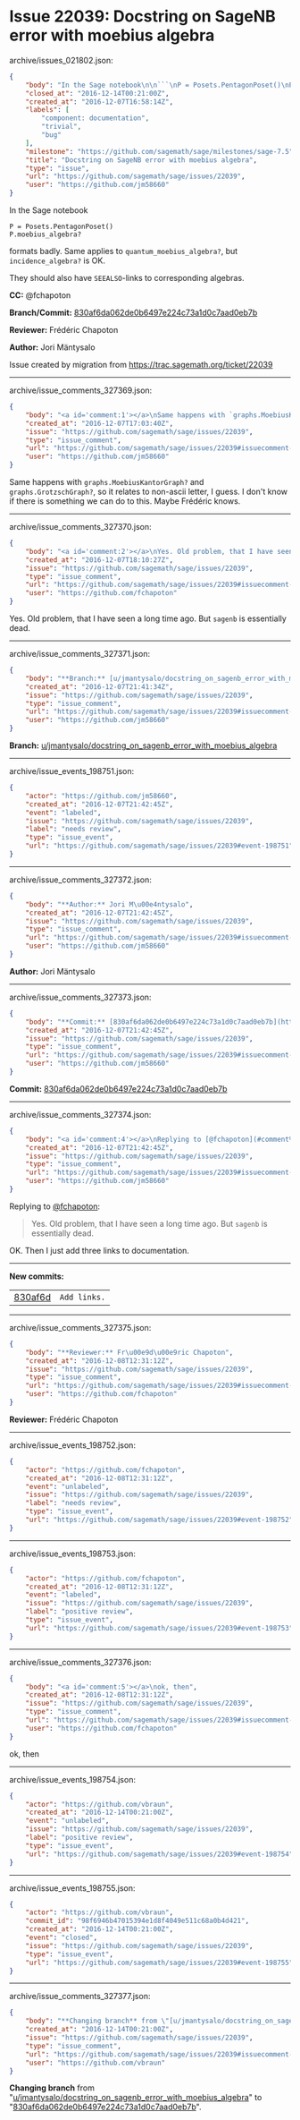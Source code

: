 # Issue 22039: Docstring on SageNB error with moebius algebra

archive/issues_021802.json:
```json
{
    "body": "In the Sage notebook\n\n```\nP = Posets.PentagonPoset()\nP.moebius_algebra?\n```\n\nformats badly. Same applies to `quantum_moebius_algebra?`, but `incidence_algebra?` is OK.\n\nThey should also have `SEEALSO`-links to corresponding algebras.\n\n\n**CC:**  @fchapoton\n\n**Branch/Commit:** [830af6da062de0b6497e224c73a1d0c7aad0eb7b](https://github.com/sagemath/sagetrac-mirror/commit/830af6da062de0b6497e224c73a1d0c7aad0eb7b)\n\n**Reviewer:** Fr\u00e9d\u00e9ric Chapoton\n\n**Author:** Jori M\u00e4ntysalo\n\nIssue created by migration from https://trac.sagemath.org/ticket/22039\n\n",
    "closed_at": "2016-12-14T00:21:00Z",
    "created_at": "2016-12-07T16:58:14Z",
    "labels": [
        "component: documentation",
        "trivial",
        "bug"
    ],
    "milestone": "https://github.com/sagemath/sage/milestones/sage-7.5",
    "title": "Docstring on SageNB error with moebius algebra",
    "type": "issue",
    "url": "https://github.com/sagemath/sage/issues/22039",
    "user": "https://github.com/jm58660"
}
```
In the Sage notebook

```
P = Posets.PentagonPoset()
P.moebius_algebra?
```

formats badly. Same applies to `quantum_moebius_algebra?`, but `incidence_algebra?` is OK.

They should also have `SEEALSO`-links to corresponding algebras.


**CC:**  @fchapoton

**Branch/Commit:** [830af6da062de0b6497e224c73a1d0c7aad0eb7b](https://github.com/sagemath/sagetrac-mirror/commit/830af6da062de0b6497e224c73a1d0c7aad0eb7b)

**Reviewer:** Frédéric Chapoton

**Author:** Jori Mäntysalo

Issue created by migration from https://trac.sagemath.org/ticket/22039





---

archive/issue_comments_327369.json:
```json
{
    "body": "<a id='comment:1'></a>\nSame happens with `graphs.MoebiusKantorGraph?` and `graphs.GrotzschGraph?`, so it relates to non-ascii letter, I guess. I don't know if there is something we can do to this. Maybe Fr\u00e9d\u00e9ric knows.",
    "created_at": "2016-12-07T17:03:40Z",
    "issue": "https://github.com/sagemath/sage/issues/22039",
    "type": "issue_comment",
    "url": "https://github.com/sagemath/sage/issues/22039#issuecomment-327369",
    "user": "https://github.com/jm58660"
}
```

<a id='comment:1'></a>
Same happens with `graphs.MoebiusKantorGraph?` and `graphs.GrotzschGraph?`, so it relates to non-ascii letter, I guess. I don't know if there is something we can do to this. Maybe Frédéric knows.



---

archive/issue_comments_327370.json:
```json
{
    "body": "<a id='comment:2'></a>\nYes. Old problem, that I have seen a long time ago. But `sagenb` is essentially dead.",
    "created_at": "2016-12-07T18:10:27Z",
    "issue": "https://github.com/sagemath/sage/issues/22039",
    "type": "issue_comment",
    "url": "https://github.com/sagemath/sage/issues/22039#issuecomment-327370",
    "user": "https://github.com/fchapoton"
}
```

<a id='comment:2'></a>
Yes. Old problem, that I have seen a long time ago. But `sagenb` is essentially dead.



---

archive/issue_comments_327371.json:
```json
{
    "body": "**Branch:** [u/jmantysalo/docstring_on_sagenb_error_with_moebius_algebra](https://github.com/sagemath/sagetrac-mirror/tree/u/jmantysalo/docstring_on_sagenb_error_with_moebius_algebra)",
    "created_at": "2016-12-07T21:41:34Z",
    "issue": "https://github.com/sagemath/sage/issues/22039",
    "type": "issue_comment",
    "url": "https://github.com/sagemath/sage/issues/22039#issuecomment-327371",
    "user": "https://github.com/jm58660"
}
```

**Branch:** [u/jmantysalo/docstring_on_sagenb_error_with_moebius_algebra](https://github.com/sagemath/sagetrac-mirror/tree/u/jmantysalo/docstring_on_sagenb_error_with_moebius_algebra)



---

archive/issue_events_198751.json:
```json
{
    "actor": "https://github.com/jm58660",
    "created_at": "2016-12-07T21:42:45Z",
    "event": "labeled",
    "issue": "https://github.com/sagemath/sage/issues/22039",
    "label": "needs review",
    "type": "issue_event",
    "url": "https://github.com/sagemath/sage/issues/22039#event-198751"
}
```



---

archive/issue_comments_327372.json:
```json
{
    "body": "**Author:** Jori M\u00e4ntysalo",
    "created_at": "2016-12-07T21:42:45Z",
    "issue": "https://github.com/sagemath/sage/issues/22039",
    "type": "issue_comment",
    "url": "https://github.com/sagemath/sage/issues/22039#issuecomment-327372",
    "user": "https://github.com/jm58660"
}
```

**Author:** Jori Mäntysalo



---

archive/issue_comments_327373.json:
```json
{
    "body": "**Commit:** [830af6da062de0b6497e224c73a1d0c7aad0eb7b](https://github.com/sagemath/sagetrac-mirror/commit/830af6da062de0b6497e224c73a1d0c7aad0eb7b)",
    "created_at": "2016-12-07T21:42:45Z",
    "issue": "https://github.com/sagemath/sage/issues/22039",
    "type": "issue_comment",
    "url": "https://github.com/sagemath/sage/issues/22039#issuecomment-327373",
    "user": "https://github.com/jm58660"
}
```

**Commit:** [830af6da062de0b6497e224c73a1d0c7aad0eb7b](https://github.com/sagemath/sagetrac-mirror/commit/830af6da062de0b6497e224c73a1d0c7aad0eb7b)



---

archive/issue_comments_327374.json:
```json
{
    "body": "<a id='comment:4'></a>\nReplying to [@fchapoton](#comment%3A2):\n> Yes. Old problem, that I have seen a long time ago. But `sagenb` is essentially dead.\n\nOK. Then I just add three links to documentation.\n  \n---\n**New commits:**\n<table><tr><td><a href=\"https://github.com/sagemath/sagetrac-mirror/commit/830af6da062de0b6497e224c73a1d0c7aad0eb7b\">830af6d</a></td><td><code>Add links.</code></td></tr></table>\n",
    "created_at": "2016-12-07T21:42:45Z",
    "issue": "https://github.com/sagemath/sage/issues/22039",
    "type": "issue_comment",
    "url": "https://github.com/sagemath/sage/issues/22039#issuecomment-327374",
    "user": "https://github.com/jm58660"
}
```

<a id='comment:4'></a>
Replying to [@fchapoton](#comment%3A2):
> Yes. Old problem, that I have seen a long time ago. But `sagenb` is essentially dead.

OK. Then I just add three links to documentation.
  
---
**New commits:**
<table><tr><td><a href="https://github.com/sagemath/sagetrac-mirror/commit/830af6da062de0b6497e224c73a1d0c7aad0eb7b">830af6d</a></td><td><code>Add links.</code></td></tr></table>




---

archive/issue_comments_327375.json:
```json
{
    "body": "**Reviewer:** Fr\u00e9d\u00e9ric Chapoton",
    "created_at": "2016-12-08T12:31:12Z",
    "issue": "https://github.com/sagemath/sage/issues/22039",
    "type": "issue_comment",
    "url": "https://github.com/sagemath/sage/issues/22039#issuecomment-327375",
    "user": "https://github.com/fchapoton"
}
```

**Reviewer:** Frédéric Chapoton



---

archive/issue_events_198752.json:
```json
{
    "actor": "https://github.com/fchapoton",
    "created_at": "2016-12-08T12:31:12Z",
    "event": "unlabeled",
    "issue": "https://github.com/sagemath/sage/issues/22039",
    "label": "needs review",
    "type": "issue_event",
    "url": "https://github.com/sagemath/sage/issues/22039#event-198752"
}
```



---

archive/issue_events_198753.json:
```json
{
    "actor": "https://github.com/fchapoton",
    "created_at": "2016-12-08T12:31:12Z",
    "event": "labeled",
    "issue": "https://github.com/sagemath/sage/issues/22039",
    "label": "positive review",
    "type": "issue_event",
    "url": "https://github.com/sagemath/sage/issues/22039#event-198753"
}
```



---

archive/issue_comments_327376.json:
```json
{
    "body": "<a id='comment:5'></a>\nok, then",
    "created_at": "2016-12-08T12:31:12Z",
    "issue": "https://github.com/sagemath/sage/issues/22039",
    "type": "issue_comment",
    "url": "https://github.com/sagemath/sage/issues/22039#issuecomment-327376",
    "user": "https://github.com/fchapoton"
}
```

<a id='comment:5'></a>
ok, then



---

archive/issue_events_198754.json:
```json
{
    "actor": "https://github.com/vbraun",
    "created_at": "2016-12-14T00:21:00Z",
    "event": "unlabeled",
    "issue": "https://github.com/sagemath/sage/issues/22039",
    "label": "positive review",
    "type": "issue_event",
    "url": "https://github.com/sagemath/sage/issues/22039#event-198754"
}
```



---

archive/issue_events_198755.json:
```json
{
    "actor": "https://github.com/vbraun",
    "commit_id": "98f6946b47015394e1d8f4049e511c68a0b4d421",
    "created_at": "2016-12-14T00:21:00Z",
    "event": "closed",
    "issue": "https://github.com/sagemath/sage/issues/22039",
    "type": "issue_event",
    "url": "https://github.com/sagemath/sage/issues/22039#event-198755"
}
```



---

archive/issue_comments_327377.json:
```json
{
    "body": "**Changing branch** from \"[u/jmantysalo/docstring_on_sagenb_error_with_moebius_algebra](https://github.com/sagemath/sagetrac-mirror/tree/u/jmantysalo/docstring_on_sagenb_error_with_moebius_algebra)\" to \"[830af6da062de0b6497e224c73a1d0c7aad0eb7b](https://github.com/sagemath/sagetrac-mirror/commit/830af6da062de0b6497e224c73a1d0c7aad0eb7b)\".",
    "created_at": "2016-12-14T00:21:00Z",
    "issue": "https://github.com/sagemath/sage/issues/22039",
    "type": "issue_comment",
    "url": "https://github.com/sagemath/sage/issues/22039#issuecomment-327377",
    "user": "https://github.com/vbraun"
}
```

**Changing branch** from "[u/jmantysalo/docstring_on_sagenb_error_with_moebius_algebra](https://github.com/sagemath/sagetrac-mirror/tree/u/jmantysalo/docstring_on_sagenb_error_with_moebius_algebra)" to "[830af6da062de0b6497e224c73a1d0c7aad0eb7b](https://github.com/sagemath/sagetrac-mirror/commit/830af6da062de0b6497e224c73a1d0c7aad0eb7b)".
